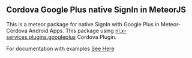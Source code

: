 Cordova Google Plus native SignIn in MeteorJS
-----------------------------
This is a meteor package for native SignIn with Google Plus in Meteor-Cordova Android Apps. 
This package using [nl.x-services.plugins.googleplus](http://plugins.cordova.io/#/package/nl.x-services.plugins.googleplus) Cordova Plugin.

For documentation with examples [See Here](https://github.com/sujith3g/meteor-g-plus)
